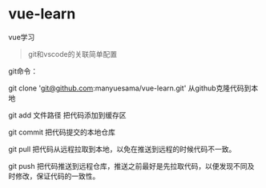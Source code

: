 # vue-learn


vue学习

> git和vscode的关联简单配置

git命令：

  git clone 'git@github.com:manyuesama/vue-learn.git' 从github克隆代码到本地

  git add 文件路径 把代码添加到缓存区

  git commit 把代码提交的本地仓库
  
  git pull 把代码从远程拉取到本地，以免在推送到远程的时候代码不一致。

  git push 把代码推送到远程仓库，推送之前最好是先拉取代码，以便发现不同及时修改，保证代码的一致性。
